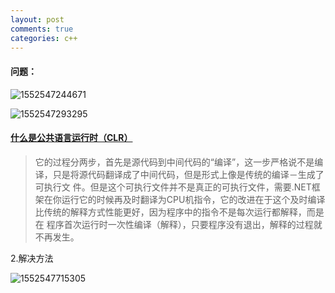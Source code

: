 ```yaml
---
layout: post
comments: true
categories: c++
---
```

<script type="text/x-mathjax-config">
  MathJax.Hub.Config({
    tex2jax: {
      skipTags: ['script', 'noscript', 'style', 'textarea', 'pre'],
      inlineMath: [['$','$']]
    }
  });
</script>
<script src='https://cdnjs.cloudflare.com/ajax/libs/mathjax/2.7.5/latest.js?config=TeX-MML-AM_CHTML' async></script>

#### 问题：

![1552547244671](C:\Users\Fred\AppData\Roaming\Typora\typora-user-images\1552547244671.png)

![1552547293295](C:\Users\Fred\AppData\Roaming\Typora\typora-user-images\1552547293295.png)

#### [什么是公共语言运行时（CLR）](https://www.cnblogs.com/shourenwangzi/p/6492625.html)

> 它的过程分两步，首先是源代码到中间代码的“编译”，这一步严格说不是编译，只是将源代码翻译成了中间代码，但是形式上像是传统的编译－生成了可执行文 件。但是这个可执行文件并不是真正的可执行文件，需要.NET框架在你运行它的时候再及时翻译为CPU机指令，它的改进在于这个及时编译比传统的解释方式性能更好，因为程序中的指令不是每次运行都解释，而是在 程序首次运行时一次性编译（解释），只要程序没有退出，解释的过程就不再发生。

2.解决方法

![1552547715305](C:\Users\Fred\AppData\Roaming\Typora\typora-user-images\1552547715305.png)